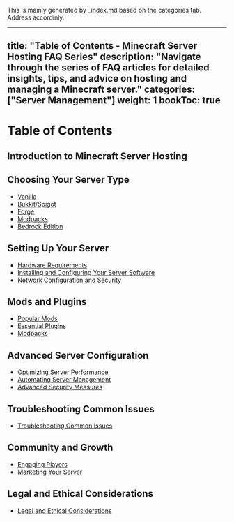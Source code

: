 This is mainly generated by _index.md based on the categories tab. Address accordinly.

---
title: "Table of Contents - Minecraft Server Hosting FAQ Series"
description: "Navigate through the series of FAQ articles for detailed insights, tips, and advice on hosting and managing a Minecraft server."
categories: ["Server Management"]
weight: 1
bookToc: true
---

# Table of Contents

## Introduction to Minecraft Server Hosting

## Choosing Your Server Type
- [Vanilla](/choosing_your_server_type_vanilla.md)
- [Bukkit/Spigot](/choosing_your_server_type_bukkit_spigot.md)
- [Forge](/choosing_your_server_type_forge.md)
- [Modpacks](/choosing_your_server_type_modpacks.md)
- [Bedrock Edition](/choosing_your_server_type_bedrock_edition.md)

## Setting Up Your Server
- [Hardware Requirements](/setting_up_your_server_hardware_requirements.md)
- [Installing and Configuring Your Server Software](/installing_and_configuring_your_server_type.md)
- [Network Configuration and Security](/network_configuration_and_security.md)

## Mods and Plugins
- [Popular Mods](/mods_and_plugins_popular_mods.md)
- [Essential Plugins](/mods_and_plugins_essential_plugins.md)
- [Modpacks](/mods_and_plugins_modpacks.md)

## Advanced Server Configuration
- [Optimizing Server Performance](/advanced_server_configuration_optimizing_performance.md)
- [Automating Server Management](/advanced_server_configuration_automating_management.md)
- [Advanced Security Measures](/advanced_server_configuration_security_measures.md)

## Troubleshooting Common Issues
- [Troubleshooting Common Issues](/troubleshooting_common_issues.md)

## Community and Growth
- [Engaging Players](/community_and_growth_engaging_players.md)
- [Marketing Your Server](/community_and_growth_marketing_your_server.md)

## Legal and Ethical Considerations
- [Legal and Ethical Considerations](/legal_and_ethical_considerations.md)
